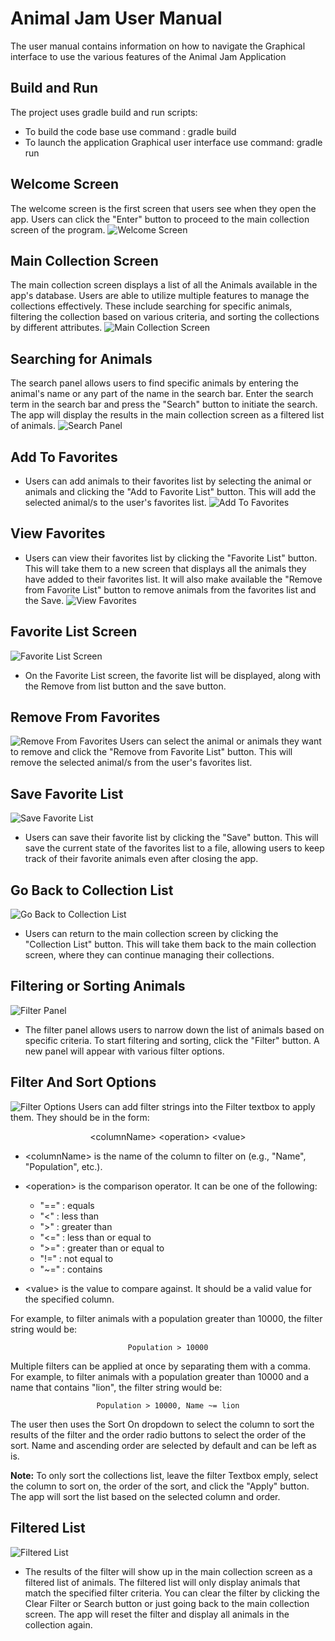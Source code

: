 # Animal Jam User Manual 
The user manual contains information on how to navigate the Graphical interface to use the various features of the Animal Jam Application

## Build and Run
The project uses gradle build and run scripts:
* To build the code base use command : gradle build
* To launch the application Graphical user interface use command: gradle run

## Welcome Screen

The welcome screen is the first screen that users see when they open the app. Users can click the "Enter" button to proceed to the main collection screen of the program.
![Welcome Screen](welcomeScreen.png)

## Main Collection Screen

The main collection screen displays a list of all the Animals available in the app's database. Users are able to utilize multiple features to manage the collections effectively. These include searching for specific animals, filtering the collection based on various criteria, and sorting the collections by different attributes.
![Main Collection Screen](mainCollection.png)

## Searching for Animals

The search panel allows users to find specific animals by entering the animal's name or any part of the name in the search bar. Enter the search term in the search bar and press the "Search" button to initiate the search. The app will display the results in the main collection screen as a filtered list of animals.
![Search Panel](searchPanel.png)

## Add To Favorites

- Users can add animals to their favorites list by selecting the animal or animals and clicking the "Add to Favorite List" button. This will add the selected animal/s to the user's favorites list.
![Add To Favorites](AddToFavorites.png)

## View Favorites

- Users can view their favorites list by clicking the "Favorite List" button. This will take them to a new screen that displays all the animals they have added to their favorites list. It will also make available the "Remove from Favorite List" button to remove animals from the favorites list and the Save. 
![View Favorites](ViewFavorites.png)

## Favorite List Screen
![Favorite List Screen](favoritesListScreen.png)
- On the Favorite List screen, the favorite list will be displayed, along with the Remove from list button and the save button. 

## Remove From Favorites
![Remove From Favorites](RemoveFromFavorites.png)
Users can select the animal or animals they want to remove and click the "Remove from Favorite List" button. This will remove the selected animal/s from the user's favorites list.

## Save Favorite List
![Save Favorite List](SaveFavoriteList.png)
- Users can save their favorite list by clicking the "Save" button. This will save the current state of the favorites list to a file, allowing users to keep track of their favorite animals even after closing the app.

## Go Back to Collection List
![Go Back to Collection List](GoBackToCollectionList.png)
- Users can return to the main collection screen by clicking the "Collection List" button. This will take them back to the main collection screen, where they can continue managing their collections.

## Filtering or Sorting Animals
![Filter Panel](FilterPanel.png)
- The filter panel allows users to narrow down the list of animals based on specific criteria. To start filtering and sorting, click the "Filter" button. A new panel will appear with various filter options. 

## Filter And Sort Options
![Filter Options](FilterOptions.png)
Users can add filter strings into the Filter textbox to apply them. They should be in the form:

<center> &ltcolumnName> &ltoperation> &ltvalue> </center>


- \<columnName> is the name of the column to filter on (e.g., "Name", "Population", etc.).
- \<operation> is the comparison operator. It can be one of the following:   
    - "==" : equals 
    - "<"  : less than
    - ">"  : greater than
    - "<=" : less than or equal to
    - ">=" : greater than or equal to
    - "!=" : not equal to
    - "~=" : contains

- \<value> is the value to compare against. It should be a valid value for the specified column.  

For example, to filter animals with a population greater than 10000, the filter string would be: <center>`Population > 10000`</center>

Multiple filters can be applied at once by separating them with a comma. For example, to filter animals with a population greater than 10000 and a name that contains "lion", the filter string would be: <center>`Population > 10000, Name ~= lion`</center>

The user then uses the Sort On dropdown to select the column to sort the results of the filter and the order radio buttons to select the order of the sort. Name and ascending order are selected by default and can be left as is.  

**Note:** To only sort the collections list, leave the filter Textbox emply, select the column to sort on, the order of the sort, and click the "Apply" button. The app will sort the list based on the selected column and order.



## Filtered List
![Filtered List](FilteredList.png)
- The results of the filter will show up in the main collection screen as a filtered list of animals. The filtered list will only display animals that match the specified filter criteria. You can clear the filter by clicking the Clear Filter or Search button or just going back to the main collection screen. The app will reset the filter and display all animals in the collection again.



